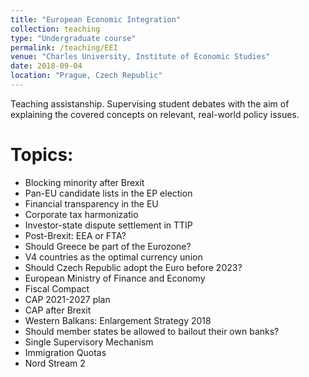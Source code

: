 ```yaml
---
title: "European Economic Integration"
collection: teaching
type: "Undergraduate course"
permalink: /teaching/EEI
venue: "Charles University, Institute of Economic Studies"
date: 2018-09-04
location: "Prague, Czech Republic"
---
```


Teaching assistanship. Supervising student debates with the aim of explaining the covered concepts on relevant, real-world policy issues.

Topics:
======

- Blocking minority after Brexit
- Pan-EU candidate lists in the EP election
- Financial transparency in the EU
- Corporate tax harmonizatio
- Investor-state dispute settlement in TTIP 
- Post-Brexit: EEA or FTA? 
- Should Greece be part of the Eurozone?
- V4 countries as the optimal currency union
- Should Czech Republic adopt the Euro before 2023?
- European Ministry of Finance and Economy
- Fiscal Compact
- CAP 2021-2027 plan
- CAP after Brexit
- Western Balkans: Enlargement Strategy 2018 
- Should member states be allowed to bailout their own banks?
- Single Supervisory Mechanism
- Immigration Quotas
- Nord Stream 2
